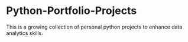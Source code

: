 # Python-Portfolio-Projects
This is a growing collection of personal python projects to enhance data analytics skills. 
